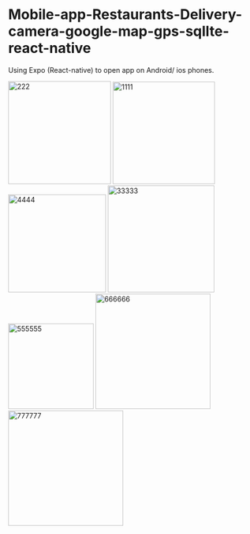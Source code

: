 # Mobile-app-Restaurants-Delivery-camera-google-map-gps-sqllte-react-native

Using Expo (React-native) to open app on Android/ ios phones.

<img width="208" alt="222" src="https://github.com/TheInkSpots/Mobile-app-Restaurants-Delivery-camera-google-map-gps-sqllte-react-native/assets/68689162/58b0cef6-b4ed-45bc-bdd9-695b2fc7143e">
<img width="207" alt="1111" src="https://github.com/TheInkSpots/Mobile-app-Restaurants-Delivery-camera-google-map-gps-sqllte-react-native/assets/68689162/db62d6c1-9fc9-457b-a102-5777d38eba79">
<img width="198" alt="4444" src="https://github.com/TheInkSpots/Mobile-app-Restaurants-Delivery-camera-google-map-gps-sqllte-react-native/assets/68689162/dd8974da-73b0-424a-b9ed-4ac3570a07b4">
<img width="216" alt="33333" src="https://github.com/TheInkSpots/Mobile-app-Restaurants-Delivery-camera-google-map-gps-sqllte-react-native/assets/68689162/a4328f9f-4306-4480-ad62-60486175a307">
<img width="173" alt="555555" src="https://github.com/TheInkSpots/Mobile-app-Restaurants-Delivery-camera-google-map-gps-sqllte-react-native/assets/68689162/f84a392d-cfde-4f8c-9aff-d6380324f9dc">
<img width="233" alt="666666" src="https://github.com/TheInkSpots/Mobile-app-Restaurants-Delivery-camera-google-map-gps-sqllte-react-native/assets/68689162/e0e35f7b-a791-4bdd-9327-808fec704366">
<img width="233" alt="777777" src="https://github.com/TheInkSpots/Mobile-app-Restaurants-Delivery-camera-google-map-gps-sqllte-react-native/assets/68689162/e2bcc9b8-e7e7-4c32-9c55-170e932e9875">
